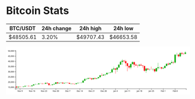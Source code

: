 # Bitcoin Stats

BTC/USDT|24h change|24h high|24h low|
|---|---|---|---|
|$48505.61|3.20%|$49707.43|$46653.58|

<img src="./chart.svg">

